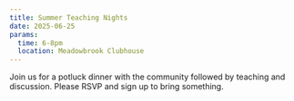 ```yaml
---
title: Summer Teaching Nights
date: 2025-06-25
params:
  time: 6-8pm
  location: Meadowbrook Clubhouse
---
```


Join us for a potluck dinner with the community followed by teaching and discussion. Please RSVP and sign up to bring something.
